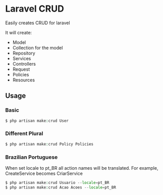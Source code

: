 # Laravel CRUD
Easily creates CRUD for laravel

It will create:
- Model
- Collection for the model
- Repository
- Services
- Controllers
- Request
- Policies
- Resources

## Usage
### Basic
```php
$ php artisan make:crud User
```

### Different Plural
```php
$ php artisan make:crud Policy Policies
```

### Brazilian Portuguese
When set locale to pt_BR all action names will be translated. For example, CreateService becomes CriarService

```php
$ php artisan make:crud Usuario --locale=pt_BR
$ php artisan make:crud Acao Acoes --locale=pt_BR
```